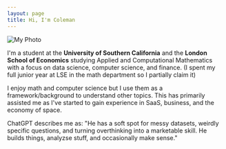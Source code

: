 ```yaml
---
layout: page
title: Hi, I'm Coleman
---
```


![My Photo](https://github.com/ColemanCochran/contrast/blob/6d4c0106045a849c303b4762f6c8da1fa8457dd4/images/home.png)


I'm a student at the **University of Southern California** and the **London School of Economics** studying Applied and Computational Mathematics with a focus on data science, computer science, and finance. (I spent my full junior year at LSE in the math department so I partially claim it)

I enjoy math and computer science but I use them as a framework/background to understand other topics. This has primarily assisted me as I've started to gain experience in SaaS, business, and the economy of space.

ChatGPT describes me as: "He has a soft spot for messy datasets, weirdly specific questions, and turning overthinking into a marketable skill. He builds things, analyzse stuff, and occasionally make sense."





